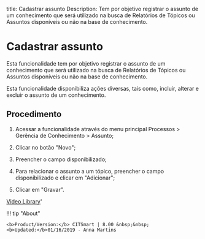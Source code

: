 title: Cadastrar assunto
Description: Tem por objetivo registrar o assunto de um conhecimento que será utilizado na busca de Relatórios de Tópicos ou Assuntos disponíveis ou não na base de conhecimento.
# Cadastrar assunto

Esta funcionalidade tem por objetivo registrar o assunto de um conhecimento que
será utilizado na busca de Relatórios de Tópicos ou Assuntos disponíveis ou não
na base de conhecimento.

Esta funcionalidade disponibiliza ações diversas, tais como, incluir, alterar e
excluir o assunto de um conhecimento.

Procedimento
----------

1.  Acessar a funcionalidade através do menu principal Processos \> Gerência de
    Conhecimento \> Assunto;

2.  Clicar no botão "Novo";

3.  Preencher o campo disponibilizado;

4.  Para relacionar o assunto a um tópico, preencher o campo disponibilizado e
    clicar em "Adicionar";

5.  Clicar em "Gravar".


<i class='fa fa-youtube-play  fa-2x' style='color:#97ce17;vertical-align: middle;'> </i> [Video Library](https://www.youtube.com/playlist?list=PLB5qK2uzf2RMbaWr-pRsc9bsaVnc_xTzd)'

!!! tip "About"

    <b>Product/Version:</b> CITSmart | 8.00 &nbsp;&nbsp;
    <b>Updated:</b>01/16/2019 - Anna Martins
